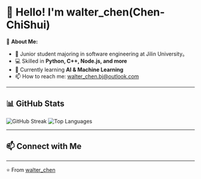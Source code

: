 # 👋 Hello! I'm walter_chen(Chen-ChiShui)  

🔭 **About Me:**  
- 🚀 Junior student majoring in software engineering at Jilin University。
- 💻 Skilled in **Python, C++, Node.js, and more**  
- 🌱 Currently learning **AI & Machine Learning**  
- 📫 How to reach me: [walter_chen.bj@outlook.com](mailto:walter_chen.bj@outlook.com)  

---


## 📊 GitHub Stats  

![GitHub Streak](https://github-readme-streak-stats.herokuapp.com/?user=ChenChiShui&theme=dark&hide_border=true)
![Top Languages](https://github-readme-stats.vercel.app/api/top-langs/?username=ChenChiShui&layout=compact&theme=radical)  

---

## 📫 Connect with Me  


---

⭐️ From [walter_chen](https://github.com/ChenChiShui)
